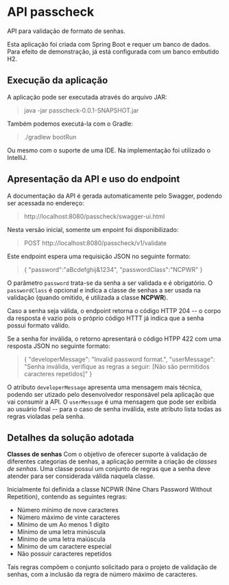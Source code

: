# API passcheck
API para validação de formato de senhas.

Esta aplicação foi criada com Spring Boot e requer um banco de dados. Para efeito de demonstração, já está configurada com um banco embutido H2.

## Execução da aplicação
A aplicação pode ser executada através do arquivo JAR:
> java -jar passcheck-0.0.1-SNAPSHOT.jar

Também podemos executá-la com o Gradle:
> ./gradlew bootRun

Ou mesmo com o suporte de uma IDE. Na implementação foi utilizado o IntelliJ.

## Apresentação da API e uso do endpoint
A documentação da API é gerada automaticamente pelo Swagger, podendo ser acessada no endereço:
> http://localhost:8080/passcheck/swagger-ui.html

Nesta versão inicial, somente um enpoint foi disponibilizado:
> POST http://localhost:8080/passcheck/v1/validate

Este endpoint espera uma requisição JSON no seguinte formato:
> {
  	"password":"aBcdefghij&1234",
  	"passwordClass":"NCPWR"
  }

O parâmetro `password` trata-se da senha a ser validada e é obrigatório. O `passwordClass` é opcional e indica a classe de senhas a ser usada na validação (quando omitido, é utilizada a classe **NCPWR**).

Caso a senha seja válida, o endpoint retorna o código HTTP 204 -- o corpo da resposta é vazio pois o próprio código HTTT já indica que a senha possui formato válido. 

Se a senha for inválida, o retorno apresentará o código HTPP 422 com uma resposta JSON no seguinte formato:
> {
      "developerMessage": "Invalid password format.",
      "userMessage": "Senha inválida, verifique as regras a seguir: [Não são permitidos caracteres repetidos]"
  } 

O atributo `developerMessage` apresenta uma mensagem mais técnica, podendo ser utizado pelo desenvolvedor responsável pela aplicação que vai consumir a API. O `userMessage` é uma mensagem que pode ser exibida ao usuário final -- para o caso de senha inválida, este atributo lista todas as regras violadas pela senha.

## Detalhes da solução adotada

**Classes de senhas**
Com o objetivo de oferecer suporte à validação de diferentes categorias de senhas, a aplicação permite a criação de _classes de senhas_. Uma classe possui um conjunto de regras que a senha deve atender para ser considerada válida naquela classe.

Inicialmente foi definida a classe NCPWR (Nine Chars Password Without Repetition), contendo as seguintes regras:
* Número mínimo de nove caracteres
* Número máximo de vinte caracteres
* Mínimo de um Ao menos 1 dígito
* Mínimo de uma letra minúscula
* Mínimo de uma letra maiúscula
* Mínimo de um caractere especial
* Não possuir caracteres repetidos

Tais regras compõem o conjunto solicitado para o projeto de validação de senhas, com a inclusão da regra de número máximo de caracteres.

